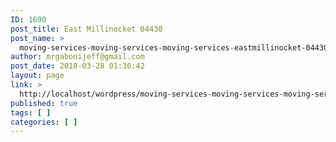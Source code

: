 ```yaml
---
ID: 1690
post_title: East Millinocket 04430
post_name: >
  moving-services-moving-services-moving-services-eastmillinocket-04430
author: mrgabonijeff@gmail.com
post_date: 2018-03-28 01:36:42
layout: page
link: >
  http://localhost/wordpress/moving-services-moving-services-moving-services-eastmillinocket-04430/
published: true
tags: [ ]
categories: [ ]
---
```

